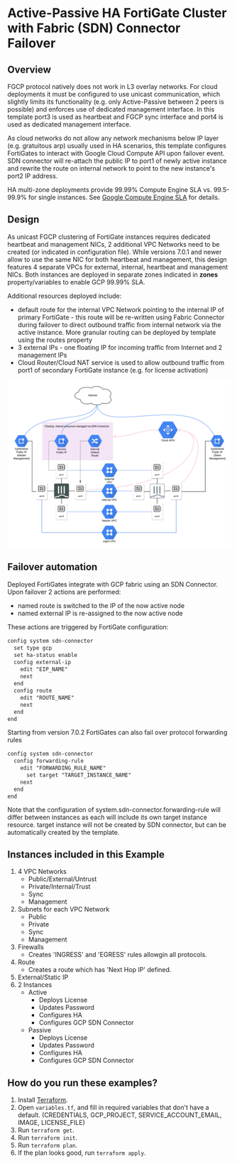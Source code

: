# Active-Passive HA FortiGate Cluster with Fabric (SDN) Connector Failover

## Overview
FGCP protocol natively does not work in L3 overlay networks. For cloud deployments it must be configured to use unicast communication, which slightly limits its functionality (e.g. only Active-Passive between 2 peers is possible) and enforces use of dedicated management interface. In this template port3 is used as heartbeat and FGCP sync interface and port4 is used as dedicated management interface.

As cloud networks do not allow any network mechanisms below IP layer (e.g. gratuitous arp) usually used in HA scenarios, this template configures FortiGates to interact with Google Cloud Compute API upon failover event. SDN connector will re-attach the public IP to port1 of newly active instance and rewrite the route on internal network to point to the new instance's port2 IP address.

HA multi-zone deployments provide 99.99% Compute Engine SLA vs. 99.5-99.9% for single instances. See [Google Compute Engine SLA](https://cloud.google.com/compute/sla) for details.

## Design
As unicast FGCP clustering of FortiGate instances requires dedicated heartbeat and management NICs, 2 additional VPC Networks need to be created (or indicated in configuration file). While versions 7.0.1 and newer allow to use the same NIC for both heartbeat and management, this design features 4 separate VPCs for external, internal, heartbeat and management NICs. Both instances are deployed in separate zones indicated in **zones** property/variables to enable GCP 99.99% SLA.

Additional resources deployed include:
- default route for the internal VPC Network pointing to the internal IP of primary FortiGate - this route will be re-written using Fabric Connector during failover to direct outbound traffic from internal network via the active instance. More granular routing can be deployed by template using the routes property
- 3 external IPs - one floating IP for incoming traffic from Internet and 2 management IPs
- Cloud Router/Cloud NAT service is used to allow outbound traffic from port1 of secondary FortiGate instance (e.g. for license activation)

![A-P HA Diagram](/GCP/examples/ha-active-passive/ha-a-p.png)

## Failover automation
Deployed FortiGates integrate with GCP fabric using an SDN Connector. Upon failover 2 actions are performed:
- named route is switched to the IP of the now active node
- named external IP is re-assigned to the now active node

These actions are triggered by FortiGate configuration:

```
config system sdn-connector
  set type gcp
  set ha-status enable
  config external-ip
    edit "EIP_NAME"
    next
  end
  config route
    edit "ROUTE_NAME"
    next
  end
end
```

Starting from version 7.0.2 FortiGates can also fail over protocol forwarding rules

```
config system sdn-connector
  config forwarding-rule
    edit "FORWARDING_RULE_NAME"
      set target "TARGET_INSTANCE_NAME"
    next
  end
end
```

Note that the configuration of system.sdn-connector.forwarding-rule will differ between instances as each will include its own target instance resource. target instance will not be created by SDN connector, but can be automatically created by the template.

## Instances included in this Example

1. 4 VPC Networks
    - Public/External/Untrust
    - Private/Internal/Trust
    - Sync
    - Management
1. Subnets for each VPC Network
    - Public
    - Private
    - Sync
    - Management
1. Firewalls
    - Creates 'INGRESS' and 'EGRESS' rules allowgin all protocols.
1. Route
    - Creates a route which has 'Next Hop IP' defined.
1. External/Static IP
1. 2 Instances
    - Active
        - Deploys License
        - Updates Password
        - Configures HA
        - Configures GCP SDN Connector
    - Passive
        - Deploys License
        - Updates Password
        - Configures HA
        - Configures GCP SDN Connector

## How do you run these examples?

1. Install [Terraform](https://www.terraform.io/).
1. Open `variables.tf`,  and fill in required variables that don't have a default. (CREDENTIALS, GCP_PROJECT, SERVICE_ACCOUNT_EMAIL, IMAGE, LICENSE_FILE)
1. Run `terraform get`.
1. Run `terraform init`.
1. Run `terraform plan`.
1. If the plan looks good, run `terraform apply`.
